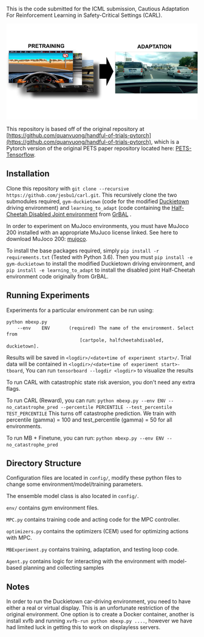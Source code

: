 This is the code submitted for the ICML submission, Cautious Adaptation For Reinforcement Learning in Safety-Critical Settings (CARL).

![The Safety-Critical Adaptation (SCA) task framework. In an initial “pretraining” phase, an agent is trained in various sandbox source environments without safety concerns, such as in a simulator. In the second “adaptation” phase, it aims to adapt to a safety-critical target environment, producing high rewards quickly and safely.](./CARL_side_pic.png)


This repository is based off of the original repository at [https://github.com/quanvuong/handful-of-trials-pytorch](https://github.com/quanvuong/handful-of-trials-pytorch), 
which is a Pytorch version of the original PETS paper repository located here: [PETS-Tensorflow](https://github.com/kchua/handful-of-trials).

## Installation
Clone this repository with `git clone --recursive https://github.com/jesbu1/carl.git`.
This recursively clone the two submodules required, `gym-duckietown` (code for the modified [Duckietown](https://github.com/jesbu1/gym-duckietown.git) driving environment) and `learning_to_adapt` (code containing the [Half-Cheetah Disabled Joint environment](https://github.com/iclavera/learning_to_adapt.git) from [GrBAL](https://arxiv.org/abs/1803.11347) .

In order to experiment on MuJoco environments, you must have MuJoco 200 installed with an appropriate MuJuco license linked.
See here to download MuJoco 200: [mujoco](https://www.roboti.us/index.html).

To install the base packages required, simply `pip install -r requirements.txt` (Tested with Python 3.6).
Then you must `pip install -e gym-duckietown` to install the modified Duckietown driving environment, and `pip install -e learning_to_adapt`
to install the disabled joint Half-Cheetah environment code originally from GrBAL.

## Running Experiments
Experiments for a particular environment can be run using:

```
python mbexp.py
    --env    ENV       (required) The name of the environment. Select from
                           [cartpole, halfcheetahdisabled, duckietown].
```

Results will be saved in `<logdir>/<date+time of experiment start>/`.
Trial data will be contained in `<logdir>/<date+time of experiment start>-tboard`, 
You can run `tensorboard --logdir <logdir>` to visualize the results

To run CARL with catastrophic state risk aversion, you don't need any extra flags.

To run CARL (Reward), you can run:
`python mbexp.py --env ENV --no_catastrophe_pred --percentile PERCENTILE --test_percentile TEST_PERCENTILE`
This turns off catastrophe prediction. We train with percentile (gamma) = 100 and test_percentile (gamma) = 50 for all environments.

To run MB + Finetune, you can run:
`python mbexp.py --env ENV --no_catastrophe_pred`

## Directory Structure
Configuration files are located in `config/`, modify these python files to change some environment/model/training parameters.

The ensemble model class is also located in `config/`.

`env/` contains gym environment files.

`MPC.py` contains training code and acting code for the MPC controller.

`optimizers.py` contains the optimizers (CEM) used for optimizing actions with MPC.

`MBExperiment.py` contains training, adaptation, and testing loop code.

`Agent.py` contains logic for interacting with the environment with model-based planning and collecting samples

## Notes
In order to run the Duckietown car-driving environment, you need to have either a real or virtual display.
This is an unfortunate restriction of the original environment. One option is to create a Docker container,
another is install xvfb and running `xvfb-run python mbexp.py ....`, however we have had limited luck in
getting this to work on displayless servers.
